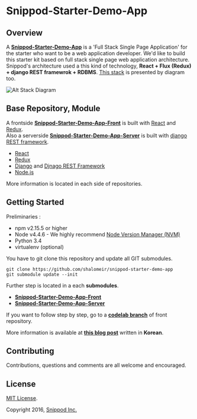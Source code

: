 # **Snippod-Starter-Demo-App**

## Overview

A [**Snippod-Starter-Demo-App**](https://github.com/shalomeir/snippod-starter-demo-app) is a 'Full Stack Single Page Application' for the starter who want to be a web application developer.
We'd like to build this starter kit based on full stack single page web application architecture.
Snippod's architecture used a this kind of technology, **React + Flux (Redux) + django REST framewrok + RDBMS**.
[This stack](https://drive.google.com/file/d/0B9ltVFRI_UMiSkhkenBGTEdmTUU/view?usp=sharing) is presented by diagram too.

![Alt Stack Diagram](https://raw.githubusercontent.com/shalomeir/snippod-starter-demo-app/master/SnippodStarterDemoAppArchitecture.png "Stack Diagram")

## Base Repository, Module

A frontside [**Snippod-Starter-Demo-App-Front**](https://github.com/shalomeir/snippod-starter-demo-app-front) is built with [React](http://facebook.github.io/react/) and [Redux](https://github.com/gaearon/redux).  
Also a serverside [**Snippod-Starter-Demo-App-Server**](https://github.com/shalomeir/snippod-starter-demo-app-server) is built with [django REST framework](http://www.django-rest-framework.org/).

* [React](http://facebook.github.io/react/)
* [Redux](https://github.com/gaearon/redux)
* [Django](https://www.djangoproject.com/) and [Djnago REST Framework](http://www.django-rest-framework.org/)
* [Node.js](https://nodejs.org/en/)

More information is located in each side of repositories.

## Getting Started
Preliminaries :
* npm v2.15.5 or higher
* Node v4.4.6 - We highly recommend [Node Version Manager (NVM)](https://github.com/creationix/nvm)
* Python 3.4
* virtualenv (optional)

You have to git clone this repository and update all GIT submodules.
```
git clone https://github.com/shalomeir/snippod-starter-demo-app
git submodule update --init
```

Further step is located in a each **submodules**.

* [**Snippod-Starter-Demo-App-Front**](https://github.com/shalomeir/snippod-starter-demo-app-front)
* [**Snippod-Starter-Demo-App-Server**](https://github.com/shalomeir/snippod-starter-demo-app-server)

If you want to follow step by step, go to a [**codelab branch**](https://github.com/shalomeir/snippod-starter-demo-app-front/tree/codelab) of front repository.

More information is available at [**this blog post**](http://www.shalomeir.com/2016/07/snippod-starter-demo-app-full-stack-react-redux-django/) written in **Korean**.


## Contributing

Contributions, questions and comments are all welcome and encouraged.

## License
[MIT License](http://opensource.org/licenses/MIT).

Copyright 2016, [Snippod Inc.](http://www.snippod.com/)
